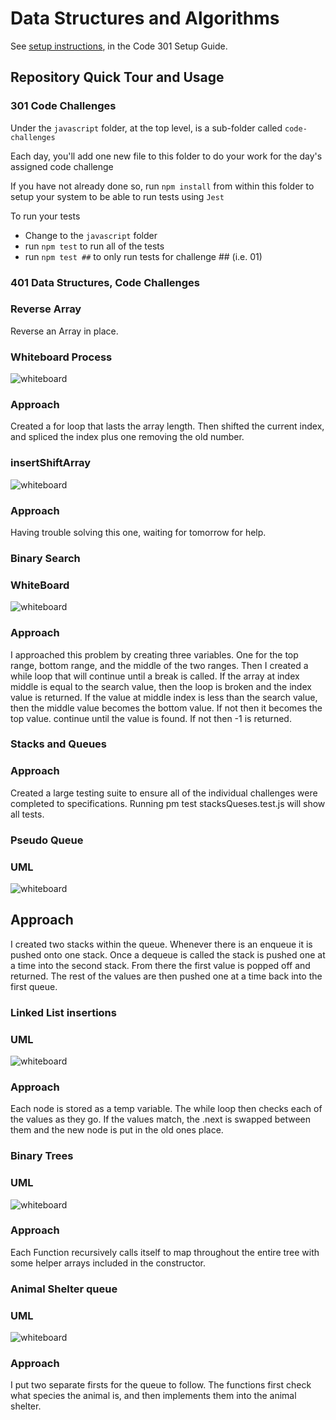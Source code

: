 # Data Structures and Algorithms

See [setup instructions](https://codefellows.github.io/setup-guide/code-301/3-code-challenges), in the Code 301 Setup Guide.

## Repository Quick Tour and Usage

### 301 Code Challenges

Under the `javascript` folder, at the top level, is a sub-folder called `code-challenges`

Each day, you'll add one new file to this folder to do your work for the day's assigned code challenge

If you have not already done so, run `npm install` from within this folder to setup your system to be able to run tests using `Jest`

To run your tests

- Change to the `javascript` folder
- run `npm test` to run all of the tests
- run `npm test ##` to only run tests for challenge ## (i.e. 01)

### 401 Data Structures, Code Challenges

### Reverse Array

Reverse an Array in place.

### Whiteboard Process
![whiteboard](./imgs/Untitled(1).png)

### Approach

Created a for loop that lasts the array length. Then shifted the current index, and spliced the index plus one removing the old number.

### insertShiftArray

![whiteboard](./imgs/Untitled(2).png)

### Approach

Having trouble solving this one, waiting for tomorrow for help.

### Binary Search

### WhiteBoard

![whiteboard](./imgs/whiteboard3.jpg)

### Approach

I approached this problem by creating three variables. One for the top range, bottom range, and the middle of the two ranges. Then I created a while loop that will continue until a break is called. If the array at index middle is equal to the search value, then the loop is broken and the index value is returned. If the value at middle index is less than the search value, then the middle value becomes the bottom value. If not then it becomes the top value. continue until the value is found. If not then -1 is returned.

### Stacks and Queues

### Approach

Created a large testing suite to ensure all of the individual challenges were completed to specifications. Running pm test stacksQueses.test.js will show all tests.

### Pseudo Queue

### UML

![whiteboard](./imgs/pseudoQueue.jpg)

## Approach

I created two stacks within the queue. Whenever there is an enqueue it is pushed onto one stack. Once a dequeue is called the stack is pushed one at a time into the second stack. From there the first value is popped off and returned. The rest of the values are then pushed one at a time back into the first queue.

### Linked List insertions

### UML

![whiteboard](./imgs/linkedListInsertions.jpg)

### Approach

Each node is stored as a temp variable. The while loop then checks each of the values as they go. If the values match, the .next is swapped between them and the new node is put in the old ones place.

### Binary Trees

### UML
![whiteboard](./imgs/whiteboardtrees.jpg)

### Approach

Each Function recursively calls itself to map throughout the entire tree with some helper arrays included in the constructor.


### Animal Shelter queue

### UML

![whiteboard](./imgs/animalShelterWhiteboard.jpg)

### Approach

I put two separate firsts for the queue to follow. The functions first check what species the animal is, and then implements them into the animal shelter.
